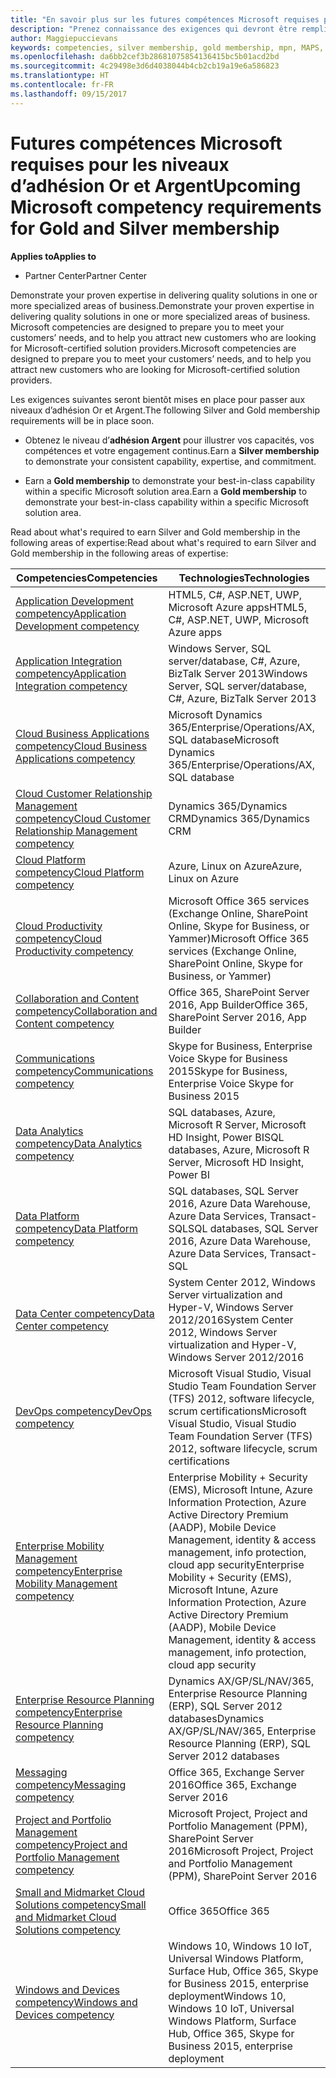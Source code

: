 ```yaml
---
title: "En savoir plus sur les futures compétences Microsoft requises pour les niveaux d’adhésion Or et Argent| Espace partenaires"
description: "Prenez connaissance des exigences qui devront être remplies pour passer aux niveaux d’adhésion Or et Argent."
author: Maggiepuccievans
keywords: competencies, silver membership, gold membership, mpn, MAPS, proficiency, Microsoft Partner Network, network membership
ms.openlocfilehash: da6bb2cef3b28681075854136415bc5b01acd2bd
ms.sourcegitcommit: 4c29498e3d6d4038044b4cb2cb19a19e6a586823
ms.translationtype: HT
ms.contentlocale: fr-FR
ms.lasthandoff: 09/15/2017
---
```

# <a name="upcoming-microsoft-competency-requirements-for-gold-and-silver-membership"></a><span data-ttu-id="ccc64-104">Futures compétences Microsoft requises pour les niveaux d’adhésion Or et Argent</span><span class="sxs-lookup"><span data-stu-id="ccc64-104">Upcoming Microsoft competency requirements for Gold and Silver membership</span></span>

**<span data-ttu-id="ccc64-105">Applies to</span><span class="sxs-lookup"><span data-stu-id="ccc64-105">Applies to</span></span>**

-  <span data-ttu-id="ccc64-106">Partner Center</span><span class="sxs-lookup"><span data-stu-id="ccc64-106">Partner Center</span></span>

<span data-ttu-id="ccc64-107">Demonstrate your proven expertise in delivering quality solutions in one or more specialized areas of business.</span><span class="sxs-lookup"><span data-stu-id="ccc64-107">Demonstrate your proven expertise in delivering quality solutions in one or more specialized areas of business.</span></span> <span data-ttu-id="ccc64-108">Microsoft competencies are designed to prepare you to meet your customers’ needs, and to help you attract new customers who are looking for Microsoft-certified solution providers.</span><span class="sxs-lookup"><span data-stu-id="ccc64-108">Microsoft competencies are designed to prepare you to meet your customers’ needs, and to help you attract new customers who are looking for Microsoft-certified solution providers.</span></span>

<span data-ttu-id="ccc64-109">Les exigences suivantes seront bientôt mises en place pour passer aux niveaux d’adhésion Or et Argent.</span><span class="sxs-lookup"><span data-stu-id="ccc64-109">The following Silver and Gold membership requirements will be in place soon.</span></span> 

- <span data-ttu-id="ccc64-110">Obtenez le niveau d’**adhésion Argent** pour illustrer vos capacités, vos compétences et votre engagement continus.</span><span class="sxs-lookup"><span data-stu-id="ccc64-110">Earn a **Silver membership** to demonstrate your consistent capability, expertise, and commitment.</span></span>

- <span data-ttu-id="ccc64-111">Earn a **Gold membership** to demonstrate your best-in-class capability within a specific Microsoft solution area.</span><span class="sxs-lookup"><span data-stu-id="ccc64-111">Earn a **Gold membership** to demonstrate your best-in-class capability within a specific Microsoft solution area.</span></span>

<span data-ttu-id="ccc64-112">Read about what's required to earn Silver and Gold membership in the following areas of expertise:</span><span class="sxs-lookup"><span data-stu-id="ccc64-112">Read about what's required to earn Silver and Gold membership in the following areas of expertise:</span></span>


| <span data-ttu-id="ccc64-113">Competencies</span><span class="sxs-lookup"><span data-stu-id="ccc64-113">Competencies</span></span>  | <span data-ttu-id="ccc64-114">Technologies</span><span class="sxs-lookup"><span data-stu-id="ccc64-114">Technologies</span></span> |
|   ------------------   |   -------   |
| [<span data-ttu-id="ccc64-115">Application Development competency</span><span class="sxs-lookup"><span data-stu-id="ccc64-115">Application Development competency</span></span>](competency-application-development.md) | <span data-ttu-id="ccc64-116">HTML5, C#, ASP.NET, UWP, Microsoft Azure apps</span><span class="sxs-lookup"><span data-stu-id="ccc64-116">HTML5, C#, ASP.NET, UWP, Microsoft Azure apps</span></span> |
| [<span data-ttu-id="ccc64-117">Application Integration competency</span><span class="sxs-lookup"><span data-stu-id="ccc64-117">Application Integration competency</span></span>](competency-application-integration.md) | <span data-ttu-id="ccc64-118">Windows Server, SQL server/database, C#, Azure, BizTalk Server 2013</span><span class="sxs-lookup"><span data-stu-id="ccc64-118">Windows Server, SQL server/database, C#, Azure, BizTalk Server 2013</span></span>|
| [<span data-ttu-id="ccc64-119">Cloud Business Applications competency</span><span class="sxs-lookup"><span data-stu-id="ccc64-119">Cloud Business Applications competency</span></span>](competency-cloud-business-applications.md)| <span data-ttu-id="ccc64-120">Microsoft Dynamics 365/Enterprise/Operations/AX, SQL database</span><span class="sxs-lookup"><span data-stu-id="ccc64-120">Microsoft Dynamics 365/Enterprise/Operations/AX, SQL database</span></span> |
| [<span data-ttu-id="ccc64-121">Cloud Customer Relationship Management competency</span><span class="sxs-lookup"><span data-stu-id="ccc64-121">Cloud Customer Relationship Management competency</span></span>](competency-cloud-customer-relationship-management.md)| <span data-ttu-id="ccc64-122">Dynamics 365/Dynamics CRM</span><span class="sxs-lookup"><span data-stu-id="ccc64-122">Dynamics 365/Dynamics CRM</span></span> |
| [<span data-ttu-id="ccc64-123">Cloud Platform competency</span><span class="sxs-lookup"><span data-stu-id="ccc64-123">Cloud Platform competency</span></span>](competency-cloud-platform.md)| <span data-ttu-id="ccc64-124">Azure, Linux on Azure</span><span class="sxs-lookup"><span data-stu-id="ccc64-124">Azure, Linux on Azure</span></span> |
| [<span data-ttu-id="ccc64-125">Cloud Productivity competency</span><span class="sxs-lookup"><span data-stu-id="ccc64-125">Cloud Productivity competency</span></span>](competency-cloud-productivity.md)| <span data-ttu-id="ccc64-126">Microsoft Office 365 services (Exchange Online, SharePoint Online, Skype for Business, or Yammer)</span><span class="sxs-lookup"><span data-stu-id="ccc64-126">Microsoft Office 365 services (Exchange Online, SharePoint Online, Skype for Business, or Yammer)</span></span>|
| [<span data-ttu-id="ccc64-127">Collaboration and Content competency</span><span class="sxs-lookup"><span data-stu-id="ccc64-127">Collaboration and Content competency</span></span>](competency-collaboration-and-content.md)| <span data-ttu-id="ccc64-128">Office 365, SharePoint Server 2016, App Builder</span><span class="sxs-lookup"><span data-stu-id="ccc64-128">Office 365, SharePoint Server 2016, App Builder</span></span> |
| [<span data-ttu-id="ccc64-129">Communications competency</span><span class="sxs-lookup"><span data-stu-id="ccc64-129">Communications competency</span></span>](competency-communications.md)| <span data-ttu-id="ccc64-130">Skype for Business, Enterprise Voice Skype for Business 2015</span><span class="sxs-lookup"><span data-stu-id="ccc64-130">Skype for Business, Enterprise Voice Skype for Business 2015</span></span> |
| [<span data-ttu-id="ccc64-131">Data Analytics competency</span><span class="sxs-lookup"><span data-stu-id="ccc64-131">Data Analytics competency</span></span>](competency-data-analytics.md)| <span data-ttu-id="ccc64-132">SQL databases, Azure, Microsoft R Server, Microsoft HD Insight, Power BI</span><span class="sxs-lookup"><span data-stu-id="ccc64-132">SQL databases, Azure, Microsoft R Server, Microsoft HD Insight, Power BI</span></span> |
| [<span data-ttu-id="ccc64-133">Data Platform competency</span><span class="sxs-lookup"><span data-stu-id="ccc64-133">Data Platform competency</span></span>](competency-data-platform.md)| <span data-ttu-id="ccc64-134">SQL databases, SQL Server 2016, Azure Data Warehouse, Azure Data Services, Transact-SQL</span><span class="sxs-lookup"><span data-stu-id="ccc64-134">SQL databases, SQL Server 2016, Azure Data Warehouse, Azure Data Services, Transact-SQL</span></span> |
| [<span data-ttu-id="ccc64-135">Data Center competency</span><span class="sxs-lookup"><span data-stu-id="ccc64-135">Data Center competency</span></span>](competency-datacenter.md)| <span data-ttu-id="ccc64-136">System Center 2012, Windows Server virtualization and Hyper-V, Windows Server 2012/2016</span><span class="sxs-lookup"><span data-stu-id="ccc64-136">System Center 2012, Windows Server virtualization and Hyper-V, Windows Server 2012/2016</span></span> |
| [<span data-ttu-id="ccc64-137">DevOps competency</span><span class="sxs-lookup"><span data-stu-id="ccc64-137">DevOps competency</span></span>](competency-devops.md)| <span data-ttu-id="ccc64-138">Microsoft Visual Studio, Visual Studio Team Foundation Server (TFS) 2012, software lifecycle, scrum certifications</span><span class="sxs-lookup"><span data-stu-id="ccc64-138">Microsoft Visual Studio, Visual Studio Team Foundation Server (TFS) 2012, software lifecycle, scrum certifications</span></span> |
| [<span data-ttu-id="ccc64-139">Enterprise Mobility Management competency</span><span class="sxs-lookup"><span data-stu-id="ccc64-139">Enterprise Mobility Management competency</span></span>](competency-enterprise-mobility-management.md)| <span data-ttu-id="ccc64-140">Enterprise Mobility + Security (EMS), Microsoft Intune, Azure Information Protection, Azure Active Directory Premium (AADP), Mobile Device Management, identity & access management, info protection, cloud app security</span><span class="sxs-lookup"><span data-stu-id="ccc64-140">Enterprise Mobility + Security (EMS), Microsoft Intune, Azure Information Protection, Azure Active Directory Premium (AADP), Mobile Device Management, identity & access management, info protection, cloud app security</span></span> |
| [<span data-ttu-id="ccc64-141">Enterprise Resource Planning competency</span><span class="sxs-lookup"><span data-stu-id="ccc64-141">Enterprise Resource Planning competency</span></span>](competency-enterprise-resource-planning.md)| <span data-ttu-id="ccc64-142">Dynamics AX/GP/SL/NAV/365, Enterprise Resource Planning (ERP), SQL Server 2012 databases</span><span class="sxs-lookup"><span data-stu-id="ccc64-142">Dynamics AX/GP/SL/NAV/365, Enterprise Resource Planning (ERP), SQL Server 2012 databases</span></span>  |
| [<span data-ttu-id="ccc64-143">Messaging competency</span><span class="sxs-lookup"><span data-stu-id="ccc64-143">Messaging competency</span></span>](competency-messaging.md)| <span data-ttu-id="ccc64-144">Office 365, Exchange Server 2016</span><span class="sxs-lookup"><span data-stu-id="ccc64-144">Office 365, Exchange Server 2016</span></span> |
| [<span data-ttu-id="ccc64-145">Project and Portfolio Management competency</span><span class="sxs-lookup"><span data-stu-id="ccc64-145">Project and Portfolio Management competency</span></span>](competency-project-and-portfolio-management.md)| <span data-ttu-id="ccc64-146">Microsoft Project, Project and Portfolio Management (PPM), SharePoint Server 2016</span><span class="sxs-lookup"><span data-stu-id="ccc64-146">Microsoft Project, Project and Portfolio Management (PPM), SharePoint Server 2016</span></span>|
| [<span data-ttu-id="ccc64-147">Small and Midmarket Cloud Solutions competency</span><span class="sxs-lookup"><span data-stu-id="ccc64-147">Small and Midmarket Cloud Solutions competency</span></span>](competency-small-and-midmarket-cloud-solutions.md)| <span data-ttu-id="ccc64-148">Office 365</span><span class="sxs-lookup"><span data-stu-id="ccc64-148">Office 365</span></span> |
| [<span data-ttu-id="ccc64-149">Windows and Devices competency</span><span class="sxs-lookup"><span data-stu-id="ccc64-149">Windows and Devices competency</span></span>](competency-windows-and-devices.md)| <span data-ttu-id="ccc64-150">Windows 10, Windows 10 IoT, Universal Windows Platform, Surface Hub, Office 365, Skype for Business 2015, enterprise deployment</span><span class="sxs-lookup"><span data-stu-id="ccc64-150">Windows 10, Windows 10 IoT, Universal Windows Platform, Surface Hub, Office 365, Skype for Business 2015, enterprise deployment</span></span> |